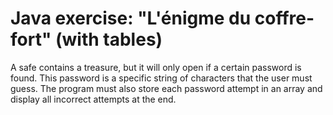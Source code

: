 # Java exercise: "L'énigme du coffre-fort" (with tables)
A safe contains a treasure, but it will only open if a certain password is found. This
password is a specific string of characters that the user must guess. The program
must also store each password attempt in an array and display all
incorrect attempts at the end.
